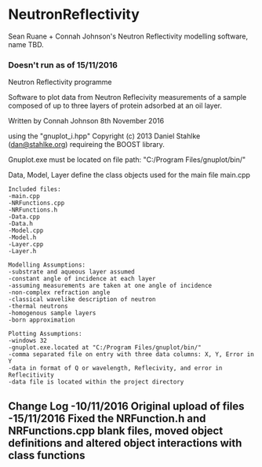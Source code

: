 # NeutronReflectivity
Sean Ruane + Connah Johnson's Neutron Reflectivity modelling software, name TBD.


### Doesn't run as of 15/11/2016 ###

Neutron Reflectivity programme

Software to plot data from Neutron Reflecivity measurements of a sample
composed of up to three layers of protein adsorbed at an oil layer.

Written by Connah Johnson 8th November 2016

using the "gnuplot_i.hpp" Copyright (c) 2013 Daniel Stahlke (dan@stahlke.org)
requireing the BOOST library.

Gnuplot.exe must be located on file path:
"C:/Program Files/gnuplot/bin/"

Data, Model, Layer define the class objects used for the main file
main.cpp

    Included files:
    -main.cpp
    -NRFunctions.cpp
    -NRFunctions.h
    -Data.cpp
    -Data.h
    -Model.cpp
    -Model.h
    -Layer.cpp
    -Layer.h

    Modelling Assumptions:
    -substrate and aqueous layer assumed
    -constant angle of incidence at each layer
    -assuming measurements are taken at one angle of incidence
    -non-complex refraction angle
    -classical wavelike description of neutron
    -thermal neutrons
    -homogenous sample layers
    -born approximation

    Plotting Assumptions:
    -windows 32
    -gnuplot.exe.located at "C:/Program Files/gnuplot/bin/"
    -comma separated file on entry with three data columns: X, Y, Error in Y
    -data in format of Q or wavelength, Reflecivity, and error in Reflecitivity
    -data file is located within the project directory
    
    
Change Log
-10/11/2016 Original upload of files
-15/11/2016 Fixed the NRFunction.h and NRFunctions.cpp blank files, 
moved object definitions and altered object interactions with class functions
-


